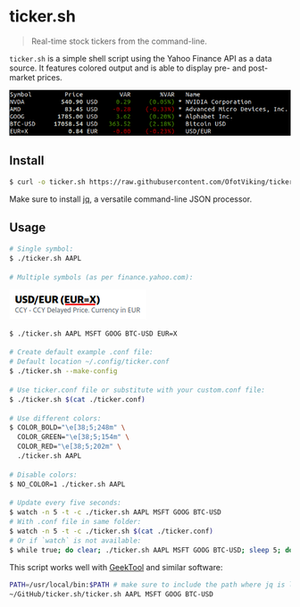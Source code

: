 # ticker.sh

> Real-time stock tickers from the command-line.

`ticker.sh` is a simple shell script using the Yahoo Finance API as a data source. It features colored output and is able to display pre- and post-market prices.

![ticker.sh](https://raw.githubusercontent.com/OfotViking/ticker.sh/master/screenshot.png)


## Install

```sh
$ curl -o ticker.sh https://raw.githubusercontent.com/OfotViking/ticker.sh/master/ticker.sh
```

Make sure to install [jq](https://stedolan.github.io/jq/), a versatile command-line JSON processor.

## Usage

```sh
# Single symbol:
$ ./ticker.sh AAPL

# Multiple symbols (as per finance.yahoo.com):
```
![ticker.sh](https://raw.githubusercontent.com/OfotViking/ticker.sh/master/ticker.png)
```sh
$ ./ticker.sh AAPL MSFT GOOG BTC-USD EUR=X

# Create default example .conf file:
# Default location ~/.config/ticker.conf
$ ./ticker.sh --make-config

# Use ticker.conf file or substitute with your custom.conf file:
$ ./ticker.sh $(cat ./ticker.conf)

# Use different colors:
$ COLOR_BOLD="\e[38;5;248m" \
  COLOR_GREEN="\e[38;5;154m" \
  COLOR_RED="\e[38;5;202m" \
  ./ticker.sh AAPL

# Disable colors:
$ NO_COLOR=1 ./ticker.sh AAPL

# Update every five seconds:
$ watch -n 5 -t -c ./ticker.sh AAPL MSFT GOOG BTC-USD
# With .conf file in same folder:
$ watch -n 5 -t -c ./ticker.sh $(cat ./ticker.conf)
# Or if `watch` is not available:
$ while true; do clear; ./ticker.sh AAPL MSFT GOOG BTC-USD; sleep 5; done
```

This script works well with [GeekTool](https://www.tynsoe.org/v2/geektool/) and similar software:

```sh
PATH=/usr/local/bin:$PATH # make sure to include the path where jq is located
~/GitHub/ticker.sh/ticker.sh AAPL MSFT GOOG BTC-USD
```
